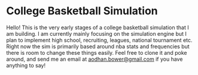 # College Basketball Simulation
Hello! This is the very early stages of a college basketball simulation that I am building. I am currently mainly focusing on the simulation engine but I plan to implement high school, recruiting, leagues, national tournament etc. Right now the sim is primarily based around nba stats and frequencies but there is room to change these things easily.
Feel free to clone it and poke around, and send me an email at aodhan.bower@gmail.com if you have anything to say!
